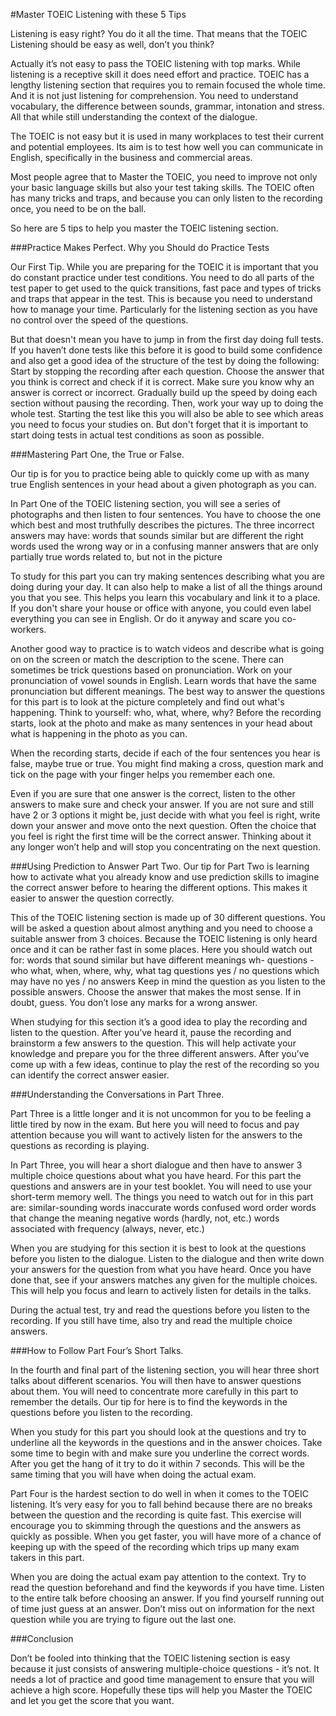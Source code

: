 #Master TOEIC Listening with these 5 Tips
		
Listening is easy right? You do it all the time. That means that the TOEIC Listening should be easy as well, don’t you think? 

Actually it’s not easy to pass the TOEIC listening with top marks. While listening is a receptive skill it does need effort and practice. TOEIC has a lengthy listening section that requires you to remain focused  the whole time. And it is not just listening for comprehension. You need to understand vocabulary, the difference between sounds, grammar, intonation and stress. All that while still understanding the context of the dialogue.

The TOEIC is not easy but it is used in many workplaces to test their current and potential employees. Its aim is to test how well you can communicate in English, specifically in the business and commercial areas.

Most people agree that to Master the TOEIC, you need to improve not only your basic language skills but also your test taking skills. The TOEIC often has many tricks and traps, and because you can only listen to the recording once, you need to be on the ball. 

So here are 5 tips to help you master the TOEIC listening section.

###Practice Makes Perfect. Why you Should do Practice Tests

Our First Tip. While you are preparing for the TOEIC it is important that you do constant practice under test conditions. You need to do all parts of the test paper to get used to the quick transitions, fast pace and types of tricks and traps that appear in the test. This is because you need to understand how to manage your time. Particularly for the listening section as you have no control over the speed of the questions.

But that doesn't mean you have to jump in from the first day doing full tests. If you haven’t done tests like this before it is good to build some confidence and also get a good idea of the structure of the test by doing the following: 
Start by stopping the recording after each question. 
Choose the answer that you think is correct and check if it is correct.
Make sure you know why an answer is correct or incorrect.
Gradually build up the speed by doing each section without pausing the recording. 
Then, work your way up to doing the whole test.
Starting the test like this you will also be able to see which areas you need to focus your studies on. But don't forget that it is important to start doing tests in actual test conditions as soon as possible.
		
###Mastering Part One, the True or False.

Our tip is for you to practice being able to quickly come up with as many true English sentences in your head about a given photograph as you can.

In Part One of the TOEIC listening section, you will see a series of photographs and then listen to four sentences. You have to choose the one which best and most truthfully describes the pictures. The three incorrect answers may have:
words that sounds similar but are different
the right words used the wrong way or in a confusing manner
answers that are only partially true
words related to, but not in the picture

To study for this part you can try making sentences describing what you are doing during your day. It can also help to make a list of all the things around you that you see. This helps you learn this vocabulary and link it to a place. If you don't share your house or office with anyone, you could even label everything you can see in English. Or do it anyway and scare you co-workers.

Another good way to practice is to watch videos and describe what is going on on the screen or match the description to the scene.
There can sometimes be trick questions based on pronunciation. Work on your pronunciation of vowel sounds in English. Learn words that have the same pronunciation but different meanings.
The best way to answer the questions for this part is to look at the picture completely and find out what's happening. 
Think to yourself: who, what, where, why?
Before the recording starts, look at the photo and make as many sentences in your head about what is happening in the photo as you can.

When the recording starts, decide if each of the four sentences you hear is false, maybe true or true. You might find making a cross, question mark and tick on the page with your finger helps you remember each one.  

Even if you are sure that one answer is the correct, listen to the other answers to make sure and check your answer.
If you are not sure and still have 2 or 3 options it might be, just decide with what you feel is right, write down your answer and move onto the next question. Often the choice that you feel is right the first time will be the correct answer. Thinking about it any longer won’t help and will stop you concentrating on the next question.

###Using Prediction to Answer Part Two.
Our tip for Part Two is learning how to activate what you already know and use prediction skills to imagine the correct answer before to hearing the different options. This makes it easier to answer the question correctly.

This of the TOEIC listening section is made up of 30 different questions. You will be asked a question about almost anything and you need to choose a suitable answer from 3 choices. Because the TOEIC listening is only heard once and it can be rather fast in some places.
Here you should watch out for:
words that sound similar but have different meanings
wh- questions - who what, when, where, why, what 
tag questions
yes / no questions which may have no yes / no answers
Keep in mind the question as you listen to the possible answers. Choose the answer that makes the most sense. If in doubt, guess. You don’t lose any marks for a wrong answer.

When studying for this section it’s a good idea to play the recording and listen to the question. After you’ve heard it, pause the recording and brainstorm a few answers to the question. This will help activate your knowledge and prepare you for the three different answers. After you’ve come up with a few ideas, continue to play the rest of the recording so you can identify the correct answer easier. 

###Understanding the Conversations in Part Three.

Part Three is a little longer and it is not uncommon for you to be feeling a little tired by now in the exam. But here you will need to focus and pay attention because you will want to actively listen for the answers to the questions as recording is playing.

In Part Three, you will hear a short dialogue and then have to answer 3 multiple choice questions about what you have heard. For this part the questions and answers are in your test booklet. You will need to use your short-term memory well. The things you need to watch out for in this part are:
similar-sounding words
inaccurate words
confused word order
words that change the meaning
negative words (hardly, not, etc.)
words associated with frequency (always, never, etc.)

When you are studying for this section it is best to look at the questions before you listen to the dialogue. Listen to the dialogue and then write down your answers for the question from what you have heard. Once you have done that, see if your answers matches any given for the multiple choices. This will help you focus and learn to actively listen for details in the talks.

During the actual test, try and read the questions before you listen to the recording. If you still have time, also try and read the multiple choice answers.


###How to Follow Part Four’s Short Talks.

In the fourth and final part of the listening section, you will hear three short talks about different scenarios. You will then have to answer questions about them. You will need to concentrate more carefully in this part to remember the details. Our tip for here is to find the keywords in the questions before you listen to the recording.

When you study for this part you should look at the questions and try to underline all the keywords in the questions and in the answer choices. Take some time to begin with and make sure you underline the correct words. After you get the hang of it try to do it within 7 seconds. This will be the same timing that you will have when doing the actual exam.

Part Four is the hardest section to do well in when it comes to the TOEIC listening. It’s very easy for you to fall behind because there are no breaks between the question and the recording is quite fast. This exercise will encourage you to skimming through the questions and the answers as quickly as possible. When you get faster, you will have more of a chance of keeping up with the speed of the recording which trips up many exam takers in this part.

When you are doing the actual exam pay attention to the context. Try to read the question beforehand and find the keywords if you have time. Listen to the entire talk before choosing an answer. If you find yourself running out of time just guess at an answer. Don’t miss out on information for the next question while you are trying to figure out the last one.



###Conclusion

Don’t be fooled into thinking that the TOEIC listening section is easy because it just consists of answering multiple-choice questions - it’s not. It needs a lot of practice and good time management to ensure that you will achieve a high score. Hopefully these tips will help you Master the TOEIC and let you get the score that you want.
